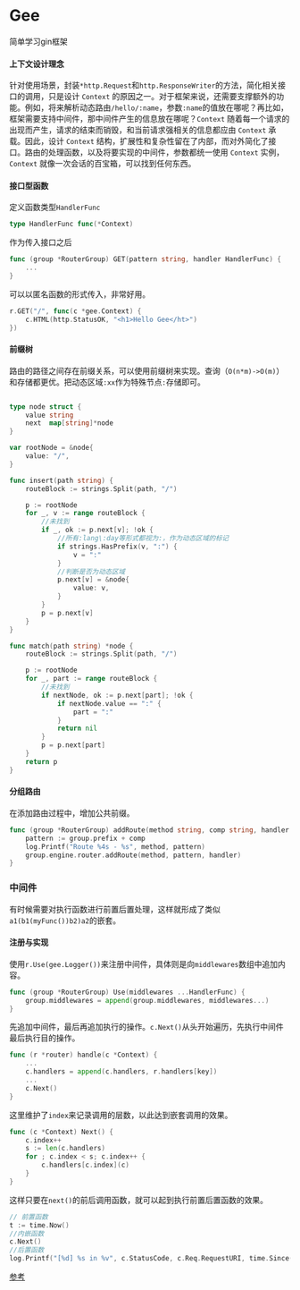 # Gee
简单学习gin框架

#### 上下文设计理念
针对使用场景，封装`*http.Request`和`http.ResponseWriter`的方法，简化相关接口的调用，只是设计 `Context` 的原因之一。对于框架来说，还需要支撑额外的功能。例如，将来解析动态路由`/hello/:name`，参数`:name`的值放在哪呢？再比如，框架需要支持中间件，那中间件产生的信息放在哪呢？`Context` 随着每一个请求的出现而产生，请求的结束而销毁，和当前请求强相关的信息都应由 `Context` 承载。因此，设计 `Context` 结构，扩展性和复杂性留在了内部，而对外简化了接口。路由的处理函数，以及将要实现的中间件，参数都统一使用 `Context` 实例， `Context` 就像一次会话的百宝箱，可以找到任何东西。
#### 接口型函数
定义函数类型`HandlerFunc`
```go
type HandlerFunc func(*Context)
```
作为传入接口之后
```go
func (group *RouterGroup) GET(pattern string, handler HandlerFunc) {
	...
}
```
可以以匿名函数的形式传入，非常好用。
```go
r.GET("/", func(c *gee.Context) {
    c.HTML(http.StatusOK, "<h1>Hello Gee</ht>")
})
```
#### 前缀树
路由的路径之间存在前缀关系，可以使用前缀树来实现。查询（`O(n*m)->O(m)`）和存储都更优。把动态区域`:xx`作为特殊节点`:`存储即可。
```go

type node struct {
	value string
	next  map[string]*node
}

var rootNode = &node{
	value: "/",
}

func insert(path string) {
	routeBlock := strings.Split(path, "/")

	p := rootNode
	for _, v := range routeBlock {
		//未找到
		if _, ok := p.next[v]; !ok {
			//所有:lang\:day等形式都视为:，作为动态区域的标记
			if strings.HasPrefix(v, ":") {
				v = ":"
			}
			//判断是否为动态区域
			p.next[v] = &node{
				value: v,
			}
		}
		p = p.next[v]
	}
}

func match(path string) *node {
	routeBlock := strings.Split(path, "/")

	p := rootNode
	for _, part := range routeBlock {
		//未找到
		if nextNode, ok := p.next[part]; !ok {
			if nextNode.value == ":" {
				part = ":"
			}
			return nil
		}
		p = p.next[part]
	}
	return p
}
```
#### 分组路由
在添加路由过程中，增加公共前缀。
```go
func (group *RouterGroup) addRoute(method string, comp string, handler HandlerFunc) {
	pattern := group.prefix + comp
	log.Printf("Route %4s - %s", method, pattern)
	group.engine.router.addRoute(method, pattern, handler)
}
```
### 中间件
有时候需要对执行函数进行前置后置处理，这样就形成了类似`a1(b1(myFunc())b2)a2`的嵌套。
#### 注册与实现
使用`r.Use(gee.Logger())`来注册中间件，具体则是向`middlewares`数组中追加内容。
```go
func (group *RouterGroup) Use(middlewares ...HandlerFunc) {
	group.middlewares = append(group.middlewares, middlewares...)
}
```
先追加中间件，最后再追加执行的操作。`c.Next()`从头开始遍历，先执行中间件最后执行目的操作。
```go
func (r *router) handle(c *Context) {
    ...
	c.handlers = append(c.handlers, r.handlers[key])
	...
    c.Next()
}
```
这里维护了`index`来记录调用的层数，以此达到嵌套调用的效果。
```go
func (c *Context) Next() {
	c.index++
	s := len(c.handlers)
	for ; c.index < s; c.index++ {
		c.handlers[c.index](c)
	}
}
```
这样只要在`next()`的前后调用函数，就可以起到执行前置后置函数的效果。
```go
// 前置函数
t := time.Now()
//内嵌函数
c.Next()
//后置函数
log.Printf("[%d] %s in %v", c.StatusCode, c.Req.RequestURI, time.Since(t))
```

[参考](https://geektutu.com/post/gee.html)